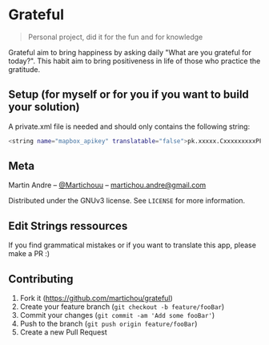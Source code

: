 # Grateful
> Personal project, did it for the fun and for knowledge

Grateful aim to bring happiness by asking daily "What are you grateful for today?".
This habit aim to bring positiveness in life of those who practice the gratitude.

## Setup (for myself or for you if you want to build your solution)

A private.xml file is needed and should only contains the following string:
```sh
<string name="mapbox_apikey" translatable="false">pk.xxxxx.CxxxxxxxxxPFQ</string>
```

## Meta

Martin Andre – [@Martichouu](https://twitter.com/Martichouu) – martichou.andre@gmail.com

Distributed under the GNUv3 license. See ``LICENSE`` for more information.

## Edit Strings ressources

If you find grammatical mistakes or if you want to translate this app, please make a PR :)

## Contributing

1. Fork it (<https://github.com/martichou/grateful>)
2. Create your feature branch (`git checkout -b feature/fooBar`)
3. Commit your changes (`git commit -am 'Add some fooBar'`)
4. Push to the branch (`git push origin feature/fooBar`)
5. Create a new Pull Request
